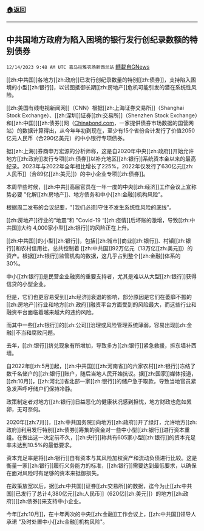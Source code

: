 ###  [:house:返回](README.md)
---


## 中共国地方政府为陷入困境的银行发行创纪录数额的特别债券
`12/14/2023 9:48 AM UTC 喜马拉雅农场新西兰站` [轉載自GNews](https://gnews.org/articles/2108018)

[[zh:中共国]]各地方[[zh:政府]]已发行创纪录数量的特别[[zh:债券]]，支持陷入困境的小型[[zh:银行]]，以试图抵御长期[[zh:房地产]]危机可能引发的潜在系统性风险。

[[zh:美国有线电视新闻网]]（CNN）根据[[zh:上海证券交易所]]（Shanghai Stock Exchange）、[[zh:深圳]]证券[[zh:交易所]]（Shenzhen Stock Exchange）和[[zh:中国]][[zh:债券]]网（[Chinabond.com](http://chinabond.com/)，一家提供债券市场数据的国营网站）的数据计算得出，从今年年初到现在，至少有15个省份合计发行了价值2050亿元人民币（合290亿美元）的中小银行专项债券。

据[[zh:上海]]券商申万宏源的分析师称，这是自2020年中央[[zh:政府]]开始允许地方[[zh:政府]]发行专项[[zh:债券]]以补充地区[[zh:银行]]系统资本金以来的最高纪录。2023年与2022年全年相比增长了225%，2022年仅发行了630亿元[[zh:人民币]]（合89亿[[zh:美元]]）的中小企业专项[[zh:债券]]。

本周早些时候，[[zh:中共]]高层官员在一年一度的中央[[zh:经济]]工作会议上宣称势必要 "化解[[zh:房地产]]、地方债务和中小[[zh:金融]]机构风险"。

根据周二发布的会议纪要，"\[我们必须\]守住不发生系统性风险的底线"。

[[zh:房地产]]行业的“地震“和 "Covid-19 “[[zh:疫情]]后坏账的激增，导致[[zh:中共国]]大约 4,000家小型[[zh:银行]]的风险正在上升。

[[zh:中共国]]的小型[[zh:银行]]，包括[[zh:城市]]商业[[zh:银行]]、村镇[[zh:银行]]和农村信用社，总共控制着 [[zh:中共国]]92万亿元（13万亿[[zh:美元]]）的资产。根据[[zh:银行]]监管机构的数据，这几乎占到整个[[zh:金融]]体系的 30%。

中小[[zh:银行]]是民营企业融资的重要支持者，尤其是难以从大型[[zh:银行]]获得信贷的小型企业。

但是，它们也更容易受到[[zh:经济]]衰退的影响，部分原因是它们在萎靡不振的[[zh:房地产]]行业和地方[[zh:政府]]融资平台方面受到的风险最大，而这些行业和融资平台面临着越来越大的违约风险。

而其中一些[[zh:银行]]的[[zh:公司]]治理或风险管理系统薄弱，容易出现[[zh:金融]]不当和腐败问题。

去年，[[zh:银行]]挤兑现象有所增加，导致多方[[zh:银行]]紧急救援，拆东墙补西墙。

自2022年[[zh:5月]]起，[[zh:中共国]][[zh:河南省]]的六家农村[[zh:银行]]冻结了数千名储户的[[zh:银行]]账户，随后当地人民开始抗议。据[[zh:国家]]媒体报道，[[zh:10月]]，[[zh:河北]]省北部一家[[zh:银行]]的储户急于取款，导致当地官员紧急发声呼吁储户们保持冷静。

政策制定者对地方[[zh:银行]]日益恶化的健康状况感到担忧，地方财政也危如累卵，无可奈何。

2020年[[zh:7月]]，[[zh:中共国务院]]向地方[[zh:政府]]开了绿灯，允许地方[[zh:政府]]利用发行特别[[zh:债券]]筹集的资金对一些中小型[[zh:银行]]进行资本重组。在做出这一决定前不久，[[zh:央行]]称共有605家小型[[zh:银行]]的资本充足率未达到10.5%的最低要求。

资本充足率是将[[zh:银行]]自有资本与其风险加权资产和流动负债进行比较。这是衡量一家[[zh:银行]]履行义务能力的标准，[[zh:银行]]需要达到最低要求，以确保在面对风险时有足够的资本来抵御损失。

在政策放宽以后，据[[zh:中共国]]证券[[zh:交易所]]的数据，迄今为止[[zh:中共国]]已发行了总计4,380亿元[[zh:人民币]]（620亿[[zh:美元]]）的地方[[zh:政府]][[zh:债券]]来支持中小企业。

今年[[zh:10月]]，在十年两次的中央[[zh:金融]]工作会议上，[[zh:中共国]]领导人承诺 "及时处置中小[[zh:金融]]机构风险"。
